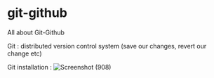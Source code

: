 # git-github
All about Git-Github

Git : distributed version control system (save our changes, revert our change etc)

Git installation :
![Screenshot (908)](https://user-images.githubusercontent.com/65703138/148374672-30e58dd2-721b-4d69-945f-1e06b2129db8.png)
